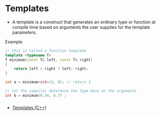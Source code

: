 # Templates
- A template is a construct that generates an ordinary type or function at compile time based on arguments the user supplies for the template parameters.

Example
```c++
// this is called a function template
template <typename T>
T minimum(const T& left, const T& right)
{
    return left < right ? left: right;
}

int a = minimum<int>(3, 9); // return 3

// let the compiler determine the type base on the arguments
int b = minimum(0.34, 0.7) ;
```

###
- [Templates (C++)](https://learn.microsoft.com/en-us/cpp/cpp/templates-cpp?view=msvc-170)